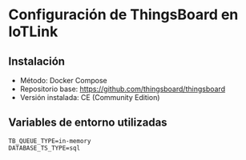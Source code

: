 # Configuración de ThingsBoard en IoTLink

## Instalación
- Método: Docker Compose
- Repositorio base: https://github.com/thingsboard/thingsboard
- Versión instalada: CE (Community Edition)

## Variables de entorno utilizadas
```env
TB_QUEUE_TYPE=in-memory
DATABASE_TS_TYPE=sql
